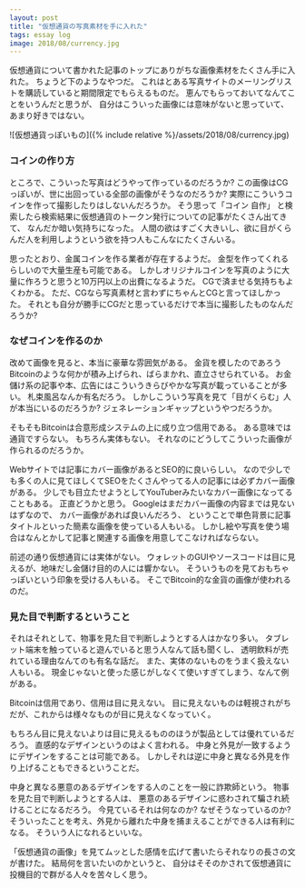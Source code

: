 ```yaml
---
layout: post
title: "仮想通貨の写真素材を手に入れた"
tags: essay log
image: 2018/08/currency.jpg
---
```


仮想通貨について書かれた記事のトップにありがちな画像素材をたくさん手に入れた。
ちょうど下のようなやつだ。
これはとある写真サイトのメーリングリストを購読していると期間限定でもらえるものだ。
恵んでもらっておいてなんてことをいうんだと思うが、
自分はこういった画像には意味がないと思っていて、あまり好きではない。

![仮想通貨っぽいもの]({% include relative %}/assets/2018/08/currency.jpg)

### コインの作り方

ところで、こういった写真はどうやって作っているのだろうか?
この画像はCGっぽいが、世に出回っている全部の画像がそうなのだろうか?
実際にこういうコインを作って撮影したりはしないんだろうか。
そう思って「コイン 自作」
と検索したら検索結果に仮想通貨のトークン発行についての記事がたくさん出てきて、
なんだか暗い気持ちになった。
人間の欲はすごく大きいし、欲に目がくらんだ人を利用しようという欲を持つ人もこんなにたくさんいる。

思ったとおり、金属コインを作る業者が存在するようだ。
金型を作ってくれるらしいので大量生産も可能である。
しかしオリジナルコインを写真のように大量に作ろうと思うと10万円以上の出費になるようだ。
CGで済ませる気持ちもよくわかる。
ただ、CGなら写真素材と言わずにちゃんとCGと言ってほしかった。
それとも自分が勝手にCGだと思っているだけで本当に撮影したものなんだろうか?

### なぜコインを作るのか

改めて画像を見ると、本当に豪華な雰囲気がある。
金貨を模したのであろうBitcoinのような何かが積み上げられ、ばらまかれ、直立させられている。
お金儲け系の記事や本、広告にはこういうきらびやかな写真が載っていることが多い。
札束風呂なんか有名だろう。
しかしこういう写真を見て「目がくらむ」人が本当にいるのだろうか?
ジェネレーションギャップというやつだろうか。

そもそもBitcoinは合意形成システムの上に成り立つ信用である。
ある意味では通貨ですらない。
もちろん実体もない。
それなのにどうしてこういった画像が作られるのだろうか。

Webサイトでは記事にカバー画像があるとSEO的に良いらしい。
なので少しでも多くの人に見てほしくてSEOをたくさんやってる人の記事には必ずカバー画像がある。
少しでも目立たせようとしてYouTuberみたいなカバー画像になってることもある。
正直どうかと思う。
Googleはまだカバー画像の内容までは見ないはずなので、
カバー画像があれば良いんだろう、
ということで単色背景に記事タイトルといった簡素な画像を使っている人もいる。
しかし絵や写真を使う場合はなんとかして記事と関連する画像を用意してこなければならない。

前述の通り仮想通貨には実体がない。
ウォレットのGUIやソースコードは目に見えるが、地味だし金儲け目的の人には響かない。
そういうものを見ておもちゃっぽいという印象を受ける人もいる。
そこでBitcoin的な金貨の画像が使われるのだ。

### 見た目で判断するということ

それはそれとして、物事を見た目で判断しようとする人はかなり多い。
タブレット端末を触っていると遊んでいると思う人なんて話も聞くし、
透明飲料が売れている理由なんてのも有名な話だ。
また、実体のないものをうまく扱えない人もいる。
現金じゃないと使った感じがしなくて使いすぎてしまう、なんて例がある。

Bitcoinは信用であり、信用は目に見えない。
目に見えないものは軽視されがちだが、これからは様々なものが目に見えなくなっていく。

もちろん目に見えないよりは目に見えるもののほうが製品としては優れているだろう。
直感的なデザインというのはよく言われる。
中身と外見が一致するようにデザインをすることは可能である。
しかしそれは逆に中身と異なる外見を作り上げることもできるということだ。

中身と異なる悪意のあるデザインをする人のことを一般に詐欺師という。
物事を見た目で判断しようとする人は、
悪意のあるデザインに惑わされて騙され続けることになるだろう。
今見ているそれは何なのか?
なぜそうなっているのか?
そういったことを考え、外見から離れた中身を捕まえることができる人は有利になる。
そういう人になれるといいな。

「仮想通貨の画像」を見てムッとした感情を広げて書いたらそれなりの長さの文が書けた。
結局何を言いたいのかというと、
自分はそそのかされて仮想通貨に投機目的で群がる人々を苦々しく思う。
